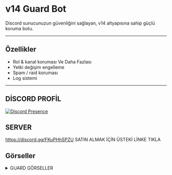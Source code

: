 # v14 Guard Bot

Discord sunucunuzun güvenliğini sağlayan, v14 altyapısına sahip güçlü koruma botu.

---

## Özellikler
- Rol & kanal koruması Ve Daha Fazlası
- Yetki değişim engelleme
- Spam / raid koruması
- Log sistemi

---
## DİSCORD PROFİL
[![Discord Presence](https://lanyard.cnrad.dev/api/1185163404609073173)](https://discord.com/users/1185163404609073173)
## SERVER
https://discord.gg/FKuPHhSPZU
SATIN ALMAK İÇİN ÜSTEKİ LİNKE TIKLA

## Görseller
<details>
  <summary>GUARD GÖRSELLER</summary>

| Komut                  | Resim                                                                                                  |
| ---------------------- | ------------------------------------------------------------------------------------------------------ |
| Guard Ayarları | <img alt="image" src= "https://cdn.discordapp.com/attachments/1408561120716914808/1409101468874707015/image.png?ex=68ac2782&is=68aad602&hm=d5545784cdff756cd95bf0ba80b737cad4de941beb794e4f75fc1957f838861f&"> |
| Koruma Ayarları | <img alt="image" src="https://cdn.discordapp.com/attachments/1408561120716914808/1409099058340958329/image.png?ex=68ac2543&is=68aad3c3&hm=7da1b97f391c968ecdf1b7b41e5c261478e4afa67f513b3c3d071118350022d6&"> |
| Whitelist Yönetimi | <img alt="image" src="https://cdn.discordapp.com/attachments/1408561120716914808/1409099558440402955/image.png?ex=68ac25ba&is=68aad43a&hm=194f7f0b823df14e0d8952f232f208606512de3f368ead67880679351a6c1b4e&"> |
| Log Durum | <img alt="image" src="https://cdn.discordapp.com/attachments/1408561120716914808/1409100288769527869/image.png?ex=68ac2668&is=68aad4e8&hm=d97ac3572cd4c415b72268b4bf2895d88aa0e5cba9d7de51871ab3a37aa2f95a&"> |
| İstatistikler - Düşür | <img alt="image" src="https://cdn.discordapp.com/attachments/1408561120716914808/1409100455220609135/image.png?ex=68ac2690&is=68aad510&hm=fbf9e27517969b89eb7de2c56cab05e4c7668244dca114a916f3e8bb5689082c&"> |
| Backup Sistemi | <img alt="image" src="https://cdn.discordapp.com/attachments/1408561120716914808/1409099391419289651/image.png?ex=68ac2592&is=68aad412&hm=4c0f23d8f04c231d5654cbc571a9310f7542cae93c9c6362f5d7a02611a01aa7&"> |
| Whitelist Ekle | <img alt="image" src="https://cdn.discordapp.com/attachments/1408561120716914808/1409099174695145573/image.png?ex=68ac255f&is=68aad3df&hm=90231ba534b02e3554a35e501615bcc8023925882a643e1a4032cbc7344f74ca&"> |
| Whitelist | <img alt="image" src="https://cdn.discordapp.com/attachments/1408561120716914808/1409099211705815130/image.png?ex=68ac2567&is=68aad3e7&hm=52166fb6485954ea28220f8e7551718b66bba695f86cab00f81d2773482d34a9&"> |
| Guard Presence | <img alt="image" src="https://cdn.discordapp.com/attachments/1408561120716914808/1409099211705815130/image.png?ex=68ac2567&is=68aad3e7&hm=52166fb6485954ea28220f8e7551718b66bba695f86cab00f81d2773482d34a9&"> |
| Log Kanalları | <img alt="image" src="https://cdn.discordapp.com/attachments/1408561120716914808/1409099634135138375/image.png?ex=68ac25cc&is=68aad44c&hm=45c2cbfc61d2f68625ab5a04b01367a9ebe35f19d2897cf945452bf9731f32b2&"> |
| Extra | <img alt="image" src="https://cdn.discordapp.com/attachments/1408561120716914808/1409099958849634324/image.png?ex=68ac261a&is=68aad49a&hm=f06720d035f20a5a3c394cb959ced4b4f0141198fbc34b10bd8f63baf647be10&"> |
</details>



